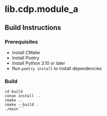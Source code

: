 # lib.cdp.module_a

## Build Instructions

### Prerequisites
* Install CMake
* Install Poetry
* Install Python 3.10 or later
* Run `poetry install` to install dependencies

### Build
```mkdir build
cd build
conan install ..
cmake ..
cmake --build .
./main```
